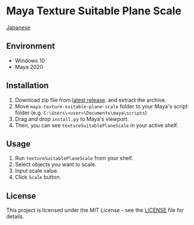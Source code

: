 # Maya Texture Suitable Plane Scale

[Japanese](README-ja.md)

## Environment

- Windows 10
- Maya 2020

## Installation

1. Download zip file from [latest release](https://github.com/NinaMina2737/maya-texture-suitable-plane-scale/releases/latest). and extract the archive.
2. Move `maya-texture-suitable-plane-scale` folder to your Maya's script folder (e.g. `C:\Users\<user>\Documents\maya\scripts`)
3. Drag and drop `install.py` to Maya's viewport.
4. Then, you can see `textureSuitablePlaneScale` in your active shelf.

## Usage

1. Run `textureSuitablePlaneScale` from your shelf.
2. Select objects you want to scale.
3. Input scale value.
4. Click `Scale` button.

## License

This project is licensed under the MIT License - see the [LICENSE](LICENSE) file for details.
